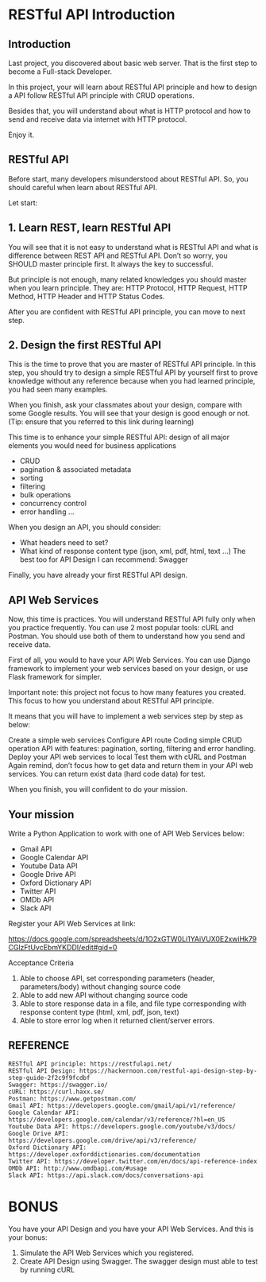 # RESTful API Introduction

## Introduction
Last project, you discovered about basic web server. That is the first step to become a Full-stack Developer.

In this project, your will learn about RESTful API principle and how to design a API follow RESTful API principle with CRUD operations.

Besides that, you will understand about what is HTTP protocol and how to send and receive data via internet with HTTP protocol.

Enjoy it.

## RESTful API
Before start, many developers misunderstood about RESTful API. So, you should careful when learn about RESTful API.

Let start:

## 1. Learn REST, learn RESTful API
You will see that it is not easy to understand what is RESTful API and what is difference between REST API and RESTful API. Don’t so worry, you SHOULD master principle first. It always the key to successful.

But principle is not enough, many related knowledges you should master when you learn principle. They are: HTTP Protocol, HTTP Request, HTTP Method, HTTP Header and HTTP Status Codes.

After you are confident with RESTful API principle, you can move to next step.

## 2. Design the first RESTful API
This is the time to prove that you are master of RESTful API principle. In this step, you should try to design a simple RESTful API by yourself first to prove knowledge without any reference because when you had learned principle, you had seen many examples.

When you finish, ask your classmates about your design, compare with some Google results. You will see that your design is good enough or not. (Tip: ensure that you referred to this link during learning)

This time is to enhance your simple RESTful API:  design of all major elements you would need for business applications

- CRUD
- pagination & associated metadata
- sorting
- filtering
- bulk operations
- concurrency control
- error handling
...

When you design an API, you should consider:

- What headers need to set?
- What kind of response content type (json, xml, pdf, html, text …)
The best too for API Design I can recommend:  Swagger

Finally, you have already your first RESTful API design.

## API Web Services
Now, this time is practices. You will understand RESTful API fully only when you practice frequently. You can use 2 most popular tools: cURL and Postman. You should use both of them to understand how you send and receive data.

First of all, you would to have your API Web Services. You can use Django framework to implement your web services based on your design, or use Flask framework for simpler.

Important note: this project not focus to how many features you created. This focus to how you understand about RESTful API principle.

It means that you will have to implement a web services step by step as below:

Create a simple web services
Configure API route
Coding simple CRUD operation API with features: pagination, sorting, filtering and error handling.
Deploy your API web services to local
Test them with cURL and Postman
Again remind, don’t focus how to get data and return them in your API web services. You can return exist data (hard code data) for test.

When you finish, you will confident to do your mission.

## Your mission
Write a Python Application to work with one of API Web Services below:

- Gmail API
- Google Calendar API
- Youtube Data API
- Google Drive API
- Oxford Dictionary API
- Twitter API
- OMDb API
- Slack API

Register your API Web Services at link:

https://docs.google.com/spreadsheets/d/1O2xGTW0Li1YAiVUX0E2xwiHk79CGlzFtUvcEbmYKDDI/edit#gid=0

Acceptance Criteria

1. Able to choose API, set corresponding parameters (header, parameters/body) without changing source code
2. Able to add new API without changing source code
3. Able to store response data in a file, and file type corresponding with response content type (html, xml, pdf, json, text)
4. Able to store error log when it returned client/server errors.

## REFERENCE
    RESTful API principle: https://restfulapi.net/
    RESTful API Design: https://hackernoon.com/restful-api-design-step-by-step-guide-2f2c9f9fcdbf
    Swagger: https://swagger.io/
    cURL: https://curl.haxx.se/
    Postman: https://www.getpostman.com/
    Gmail API: https://developers.google.com/gmail/api/v1/reference/
    Google Calendar API: https://developers.google.com/calendar/v3/reference/?hl=en_US
    Youtube Data API: https://developers.google.com/youtube/v3/docs/
    Google Drive API: https://developers.google.com/drive/api/v3/reference/
    Oxford Dictionary API: https://developer.oxforddictionaries.com/documentation
    Twitter API: https://developer.twitter.com/en/docs/api-reference-index
    OMDb API: http://www.omdbapi.com/#usage
    Slack API: https://api.slack.com/docs/conversations-api
    
# BONUS
You have your API Design and you have your API Web Services. And this is your bonus:

1. Simulate the API Web Services which you registered.
2. Create API Design using Swagger. The swagger design must able to test by running cURL
